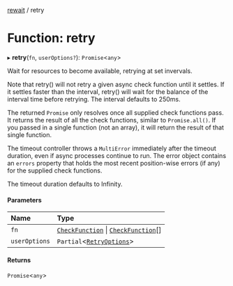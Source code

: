 [rewait](../README.md) / retry

# Function: retry

▸ **retry**(`fn`, `userOptions?`): `Promise`<`any`\>

Wait for resources to become available, retrying at set invervals.

Note that retry() will not retry a given async check function until it
settles. If it settles faster than the interval, retry() will wait for
the balance of the interval time before retrying. The interval defaults to
250ms.

The returned `Promise` only resolves once all supplied check functions pass.
It returns the result of all the check functions, similar to `Promise.all()`.
If you passed in a single function (not an array), it will return the result
of that single function.

The timeout controller throws a `MultiError` immediately after the timeout
duration, even if async processes continue to run. The error object contains
an `errors` property that holds the most recent position-wise errors (if
any) for the supplied check functions.

The timeout duration defaults to Infinity.

#### Parameters

| Name | Type |
| :------ | :------ |
| `fn` | [`CheckFunction`](../interfaces/CheckFunction.md) \| [`CheckFunction`](../interfaces/CheckFunction.md)[] |
| `userOptions` | `Partial`<[`RetryOptions`](../interfaces/RetryOptions.md)\> |

#### Returns

`Promise`<`any`\>
